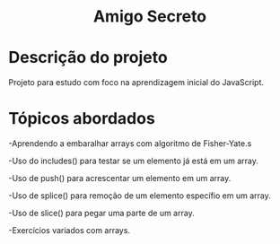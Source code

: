 <h1 align="center">Amigo Secreto </h1>
<h1>Descrição do projeto</h1>
<p> Projeto para estudo com foco na aprendizagem inicial do JavaScript.</p>
<h1>Tópicos abordados</h1>
<p>-Aprendendo a embaralhar arrays com algoritmo de Fisher-Yate.s</p>
<p>-Uso do includes() para testar se um elemento já está em um array.</p>
<p>-Uso de push() para acrescentar um elemento em um array.</p>
<p>-Uso de splice() para remoção de um elemento específio em um array.</p>
<p>-Uso de slice() para pegar uma parte de um array.</p>
<p>-Exercícios variados com arrays.</p>

